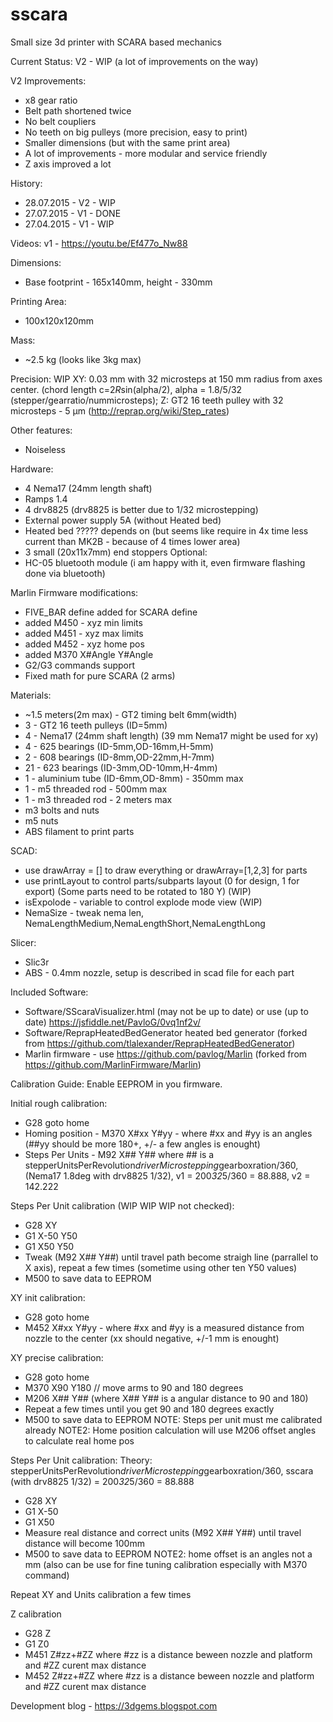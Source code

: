 # sscara
Small size 3d printer with SCARA based mechanics

Current Status: V2 - WIP (a lot of improvements on the way)

V2 Improvements:
* x8 gear ratio
* Belt path shortened twice
* No belt coupliers
* No teeth on big pulleys (more precision, easy to print)
* Smaller dimensions (but with the same print area)
* A lot of improvements - more modular and service friendly
* Z axis improved a lot

History:
* 28.07.2015 - V2 - WIP
* 27.07.2015 - V1 - DONE
* 27.04.2015 - V1 - WIP

Videos:
v1 - https://youtu.be/Ef477o_Nw88
 
Dimensions: 
* Base footprint - 165x140mm, height - 330mm

Printing Area:
* 100x120x120mm

Mass:
* ~2.5 kg (looks like 3kg max)

Precision:
WIP
XY: 0.03 mm with 32 microsteps at 150 mm radius from axes center. (chord length c=2*R*sin(alpha/2), alpha = 1.8/5/32 (stepper/gearratio/nummicrosteps);
Z: GT2 16 teeth pulley with 32 microsteps - 5 μm (http://reprap.org/wiki/Step_rates)
 
Other features:
* Noiseless

Hardware: 
* 4 Nema17 (24mm length shaft)
* Ramps 1.4
* 4 drv8825 (drv8825 is better due to 1/32 microstepping)
* External power supply 5A (without Heated bed)
* Heated bed ????? depends on (but seems like require in 4x time less current than MK2B - because of 4 times lower area)
* 3 small (20x11x7mm) end stoppers
Optional:
* HC-05 bluetooth module (i am happy with it, even firmware flashing done via bluetooth)

Marlin Firmware modifications:
* FIVE_BAR define added for SCARA define
* added M450 - xyz min limits
* added M451 - xyz max limits
* added M452 - xyz home pos
* added M370 X#Angle Y#Angle
* G2/G3 commands support
* Fixed math for pure SCARA (2 arms)

Materials:
* ~1.5 meters(2m max) - GT2 timing belt 6mm(width)
* 3 - GT2 16 teeth pulleys (ID=5mm)
* 4 - Nema17 (24mm shaft length) (39 mm Nema17 might be used for xy)
* 4 - 625 bearings (ID-5mm,OD-16mm,H-5mm)
* 2 - 608 bearings (ID-8mm,OD-22mm,H-7mm)
* 21 - 623 bearings (ID-3mm,OD-10mm,H-4mm)
* 1 - aluminium tube (ID-6mm,OD-8mm) - 350mm max
* 1 - m5 threaded rod - 500mm max
* 1 - m3 threaded rod - 2 meters max
* m3 bolts and nuts
* m5 nuts
* ABS filament to print parts


SCAD:
* use drawArray = [] to draw everything or drawArray=[1,2,3] for parts
* use printLayout to control parts/subparts layout (0 for design, 1 for export) (Some parts need to be rotated to 180 Y) (WIP)
* isExpolode - variable to control explode mode view (WIP)
* NemaSize - tweak nema len, NemaLengthMedium,NemaLengthShort,NemaLengthLong

Slicer:
* Slic3r
* ABS - 0.4mm nozzle, setup is described in scad file for each part

Included Software:
* Software/SScaraVisualizer.html (may not be up to date) or use (up to date) https://jsfiddle.net/PavloG/0vq1nf2v/
* Software/ReprapHeatedBedGenerator heated bed generator (forked from https://github.com/tlalexander/ReprapHeatedBedGenerator)
* Marlin firmware - use https://github.com/pavlog/Marlin (forked from https://github.com/MarlinFirmware/Marlin)

Calibration Guide:
Enable EEPROM in you firmware.

Initial rough calibration:
* G28 goto home
* Homing position - M370 X#xx Y#yy - where #xx and #yy is an angles (##yy should be more 180+, +/- a few angles is enought)
* Steps Per Units - M92 X## Y## where ## is a stepperUnitsPerRevolution*driverMicrostepping*gearboxration/360, (Nema17 1.8deg with drv8825 1/32), v1 = 200*32*5/360 = 88.888, v2 = 142.222

Steps Per Unit calibration (WIP WIP WIP not checked):
* G28 XY
* G1 X-50 Y50
* G1 X50 Y50
* Tweak (M92 X## Y##) until travel path become straigh line (parrallel to X axis), repeat a few times (sometime using other ten Y50 values)
* M500 to save data to EEPROM

XY init calibration:

* G28 goto home
* M452 X#xx Y#yy - where #xx and #yy is a measured distance from nozzle to the center (xx should negative, +/-1 mm is enought)

XY precise calibration:

* G28 goto home
* M370 X90 Y180 // move arms to 90 and 180 degrees
* M206 X## Y## (where X## Y## is a angular distance to 90 and 180)
* Repeat a few times until you get 90 and 180 degrees exactly
* M500 to save data to EEPROM
NOTE: Steps per unit must me calibrated already
NOTE2: Home position calculation will use M206 offset angles to calculate real home pos


Steps Per Unit calibration:
Theory: stepperUnitsPerRevolution*driverMicrostepping*gearboxration/360, sscara (with drv8825 1/32) = 200*32*5/360 = 88.888
* G28 XY
* G1 X-50
* G1 X50
* Measure real distance and correct units (M92 X## Y##) until travel distance will become 100mm
* M500 to save data to EEPROM
NOTE2: home offset is an angles not a mm (also can be use for fine tuning calibration especially with M370 command)

Repeat XY and Units calibration a few times

Z calibration
* G28 Z
* G1 Z0
* M451 Z#zz+#ZZ where #zz is a distance beween nozzle and platform and #ZZ curent max distance
* M452 Z#zz+#ZZ where #zz is a distance beween nozzle and platform and #ZZ curent max distance

Development blog - https://3dgems.blogspot.com